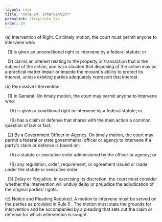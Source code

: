 ```yaml
---
layout: rule
title: "Rule 24. Intervention"
permalink: /frcp/rule_24/
order: 24
---
```


(a) Intervention of Right. On timely motion, the court must permit anyone to intervene who:


&nbsp;&nbsp;(1) is given an unconditional right to intervene by a federal statute; or


&nbsp;&nbsp;(2) claims an interest relating to the property or transaction that is the subject of the action, and is so situated that disposing of the action may as a practical matter impair or impede the movant's ability to protect its interest, unless existing parties adequately represent that interest.


(b) Permissive Intervention.


&nbsp;&nbsp;(1) In General. On timely motion, the court may permit anyone to intervene who:


&nbsp;&nbsp;&nbsp;&nbsp;(A) is given a conditional right to intervene by a federal statute; or


&nbsp;&nbsp;&nbsp;&nbsp;(B) has a claim or defense that shares with the main action a common question of law or fact.


&nbsp;&nbsp;(2) By a Government Officer or Agency. On timely motion, the court may permit a federal or state governmental officer or agency to intervene if a party's claim or defense is based on:


&nbsp;&nbsp;&nbsp;&nbsp;(A) a statute or executive order administered by the officer or agency; or


&nbsp;&nbsp;&nbsp;&nbsp;(B) any regulation, order, requirement, or agreement issued or made under the statute or executive order.


&nbsp;&nbsp;(3) Delay or Prejudice. In exercising its discretion, the court must consider whether the intervention will unduly delay or prejudice the adjudication of the original parties’ rights.


(c) Notice and Pleading Required. A motion to intervene must be served on the parties as provided in Rule 5 . The motion must state the grounds for intervention and be accompanied by a pleading that sets out the claim or defense for which intervention is sought.